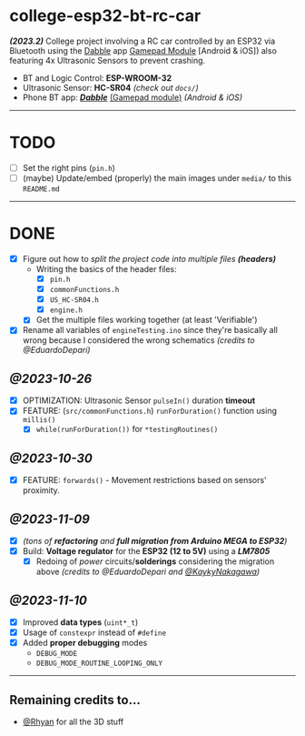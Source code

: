 # college-esp32-bt-rc-car
***(2023.2)*** College project involving a RC car controlled by an ESP32 via Bluetooth using the [Dabble](https://ai.thestempedia.com/docs/dabble-app/getting-started-with-dabble/) app [Gamepad Module](https://ai.thestempedia.com/docs/dabble-app/gamepad-module/) [Android & iOS]) also featuring 4x Ultrasonic Sensors to prevent crashing.

- BT and Logic Control: **ESP-WROOM-32**
- Ultrasonic Sensor: **HC-SR04** *(check out `docs/`)*
- Phone BT app: ***[Dabble](https://ai.thestempedia.com/docs/dabble-app/getting-started-with-dabble/)*** [(Gamepad module)](https://ai.thestempedia.com/docs/dabble-app/gamepad-module/) *(Android & iOS)*

---

# TODO
- [ ] Set the right pins (`pin.h`)
- [ ] (maybe) Update/embed (properly) the main images under `media/` to this `README.md`

---

# DONE
- [x] Figure out how to *split the project code into multiple files **(headers)***
  - Writing the basics of the header files:
    - [x] `pin.h`
    - [x] `commonFunctions.h`
    - [x] `US_HC-SR04.h`
    - [x] `engine.h`
  - [x] Get the multiple files working together (at least 'Verifiable')
- [x] Rename all variables of `engineTesting.ino` since they're basically all wrong because I considered the wrong schematics *(credits to @EduardoDepari)*

## *@2023-10-26*
- [x] OPTIMIZATION: Ultrasonic Sensor `pulseIn()` duration **timeout**
- [x] FEATURE: (`src/commonFunctions.h`) `runForDuration()` function using `millis()`
  - [x] `while(runForDuration())` for `*testingRoutines()`

## *@2023-10-30*
- [x] FEATURE: `forwards()` - Movement restrictions based on sensors' proximity.

## *@2023-11-09*
- [x] *(tons of **refactoring** and **full migration from Arduino MEGA to ESP32**)*
- [x] Build: **Voltage regulator** for the **ESP32 (12 to 5V)** using a ***LM7805***
	- [x] Redoing of *power* circuits/**solderings** considering the migration above *(credits to @EduardoDepari and [@KaykyNakagawa](https://github.com/Kcioban))*

## *@2023-11-10*
- [x] Improved **data types** (`uint*_t`)
- [x] Usage of `constexpr` instead of `#define`
- [x] Added **proper debugging** modes
	- `DEBUG_MODE`
	- `DEBUG_MODE_ROUTINE_LOOPING_ONLY`

---

## Remaining credits to...

- [@Rhyan](https://github.com/overtakerstrat) for all the 3D stuff
